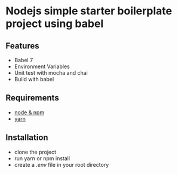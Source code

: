 # Nodejs simple starter boilerplate project using babel

## Features

- Babel 7
- Environment Variables
- Unit test with mocha and chai
- Build with babel

## Requirements

- [node & npm](https://nodejs.org/en/)
- [yarn](https://yarnpkg.com/en/)

## Installation

- clone the project
- run yarn or npm install
- create a _.env_ file in your root directory
